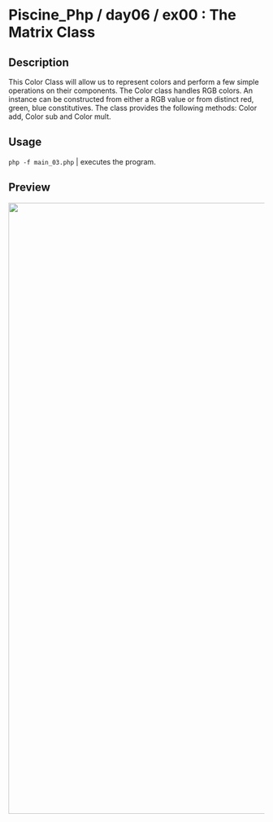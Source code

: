 # Piscine_Php / day06 / ex00 : The Matrix Class

## Description
This Color Class will allow us to represent colors and perform a few simple operations on their components.
The Color class handles RGB colors. An instance can be constructed from either a RGB value or from distinct red, green, blue constitutives. The class provides the following methods: Color add, Color sub and Color mult.

## Usage
`php -f main_03.php` | executes the program.

## Preview
<img src="../../resources/images/matrix.png" width="1200">
